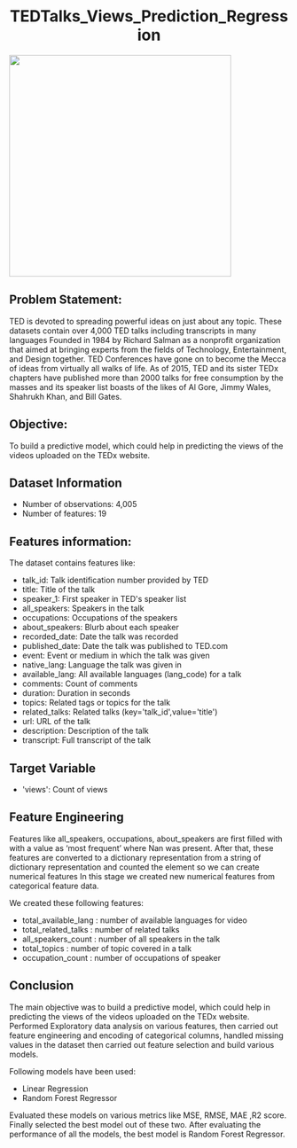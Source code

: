 <h1 align='center'>TEDTalks_Views_Prediction_Regression</h1>
<img align='center' height=400 src='https://media.giphy.com/media/eHR8ZtcloaFheQpKKk/giphy.gif'>
<h2> Problem Statement:</h2>

TED is devoted to spreading powerful ideas on just about any topic. These datasets contain over 4,000 TED talks including transcripts in many languages
Founded in 1984 by Richard Salman as a nonprofit organization that aimed at bringing experts from the fields of Technology, Entertainment, and Design together.
TED Conferences have gone on to become the Mecca of ideas from virtually all walks of life. As of 2015, TED and its sister TEDx chapters have published more than 2000 talks for free consumption by the masses and its speaker list boasts of the likes of Al Gore, Jimmy Wales, Shahrukh Khan, and Bill Gates.

## Objective: 
To build a predictive model, which could help in predicting the views of the videos uploaded on the TEDx website.


## Dataset Information

* Number of observations: 4,005
* Number of features: 19

## Features information:
The dataset contains features like:


* talk_id: Talk identification number provided by TED
* title: Title of the talk
* speaker_1: First speaker in TED's speaker list
* all_speakers: Speakers in the talk
* occupations: Occupations of the speakers
* about_speakers: Blurb about each speaker
* recorded_date: Date the talk was recorded
* published_date: Date the talk was published to TED.com
* event: Event or medium in which the talk was given
* native_lang: Language the talk was given in
* available_lang: All available languages (lang_code) for a talk
* comments: Count of comments
* duration: Duration in seconds
* topics: Related tags or topics for the talk
* related_talks: Related talks (key='talk_id',value='title')
* url: URL of the talk
* description: Description of the talk
* transcript: Full transcript of the talk

## Target Variable
* 'views': Count of views

<h2>Feature Engineering</h2>
Features like all_speakers, occupations, about_speakers are first filled with with a
value as ‘most frequent’ where Nan was present. After that, these features are
converted to a dictionary representation from a string of dictionary representation
and counted the element so we can create numerical features
In this stage we created new numerical features from categorical feature data.

We created these following features:<br>

* total_available_lang : number of available languages for video
* total_related_talks : number of related talks
* all_speakers_count : number of all speakers in the talk
* total_topics : number of topic covered in a talk
* occupation_count : number of occupations of speaker

<h2>Conclusion</h2>
The main objective was to build a predictive model, which could help in
predicting the views of the videos uploaded on the TEDx website.
Performed Exploratory data analysis on various features, then carried out feature
engineering and encoding of categorical columns, handled missing values in the
dataset then carried out feature selection and build various models.


Following models have been used:

* Linear Regression
* Random Forest Regressor

Evaluated these models on various metrics like MSE, RMSE, MAE ,R2 score.
Finally selected the best model out of these two.
After evaluating the performance of all the models, the best model is Random
Forest Regressor.
